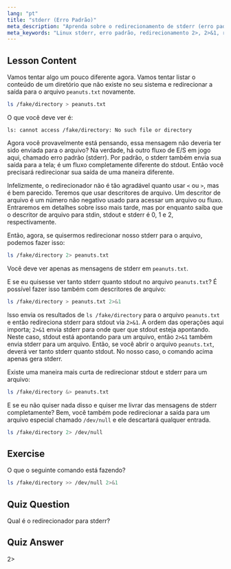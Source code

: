 ```yaml
---
lang: "pt"
title: "stderr (Erro Padrão)"
meta_description: "Aprenda sobre o redirecionamento de stderr (erro padrão) no Linux. Entenda 2>, 2>&1, &> e /dev/null para tratamento de erros no Bash. Melhore suas habilidades na linha de comando Linux!"
meta_keywords: "Linux stderr, erro padrão, redirecionamento 2>, 2>&1, redirecionamento &>, /dev/null, tratamento de erros Bash, tutorial Linux, Linux para iniciantes"
---
```


## Lesson Content

Vamos tentar algo um pouco diferente agora. Vamos tentar listar o conteúdo de um diretório que não existe no seu sistema e redirecionar a saída para o arquivo `peanuts.txt` novamente.

```bash
ls /fake/directory > peanuts.txt
```

O que você deve ver é:

```plaintext
ls: cannot access /fake/directory: No such file or directory
```

Agora você provavelmente está pensando, essa mensagem não deveria ter sido enviada para o arquivo? Na verdade, há outro fluxo de E/S em jogo aqui, chamado erro padrão (stderr). Por padrão, o stderr também envia sua saída para a tela; é um fluxo completamente diferente do stdout. Então você precisará redirecionar sua saída de uma maneira diferente.

Infelizmente, o redirecionador não é tão agradável quanto usar `<` ou `>`, mas é bem parecido. Teremos que usar descritores de arquivo. Um descritor de arquivo é um número não negativo usado para acessar um arquivo ou fluxo. Entraremos em detalhes sobre isso mais tarde, mas por enquanto saiba que o descritor de arquivo para stdin, stdout e stderr é 0, 1 e 2, respectivamente.

Então, agora, se quisermos redirecionar nosso stderr para o arquivo, podemos fazer isso:

```bash
ls /fake/directory 2> peanuts.txt
```

Você deve ver apenas as mensagens de stderr em `peanuts.txt`.

E se eu quisesse ver tanto stderr quanto stdout no arquivo `peanuts.txt`? É possível fazer isso também com descritores de arquivo:

```bash
ls /fake/directory > peanuts.txt 2>&1
```

Isso envia os resultados de `ls /fake/directory` para o arquivo `peanuts.txt` e então redireciona stderr para stdout via `2>&1`. A ordem das operações aqui importa; `2>&1` envia stderr para onde quer que stdout esteja apontando. Neste caso, stdout está apontando para um arquivo, então `2>&1` também envia stderr para um arquivo. Então, se você abrir o arquivo `peanuts.txt`, deverá ver tanto stderr quanto stdout. No nosso caso, o comando acima apenas gera stderr.

Existe uma maneira mais curta de redirecionar stdout e stderr para um arquivo:

```bash
ls /fake/directory &> peanuts.txt
```

E se eu não quiser nada disso e quiser me livrar das mensagens de stderr completamente? Bem, você também pode redirecionar a saída para um arquivo especial chamado `/dev/null` e ele descartará qualquer entrada.

```bash
ls /fake/directory 2> /dev/null
```

## Exercise

O que o seguinte comando está fazendo?

```bash
ls /fake/directory >> /dev/null 2>&1
```

## Quiz Question

Qual é o redirecionador para stderr?

## Quiz Answer

2>
